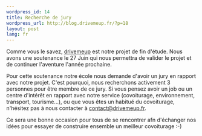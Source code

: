 ```yaml
--- 
wordpress_id: 14
title: Recherche de jury
wordpress_url: http://blog.drivemeup.fr/?p=18
layout: post
lang: fr
---
```


Comme vous le savez, <a href="http://drivemeup.fr">drivemeup</a> est notre projet de fin d&apos;&eacute;tude.
Nous avons une soutenance le 27 Juin qui nous permettra de valider le projet et de continuer l&apos;aventure l&apos;ann&eacute;e prochaine.

Pour cette soutenance notre &eacute;cole nous demande d&apos;avoir un jury en rapport avec notre projet.
C&apos;est pourquoi, nous recherchons activement 3 personnes pour &ecirc;tre membre de ce jury.
Si vous pensez avoir un job ou un centre d&apos;int&eacute;r&ecirc;t en rapport avec notre service (covoiturage, environnement, transport, tourisme...), ou que vous &ecirc;tes un habitu&eacute; du covoiturage, n&apos;h&eacute;sitez pas &agrave; nous contacter &agrave; <a href="mailto:contact@drivemeup.fr">contact@drivemeup.fr</a>.

Ce sera une bonne occasion pour tous de se rencontrer afn d&apos;&eacute;changer nos id&eacute;es pour essayer de construire ensemble un meilleur covoiturage  :-)
